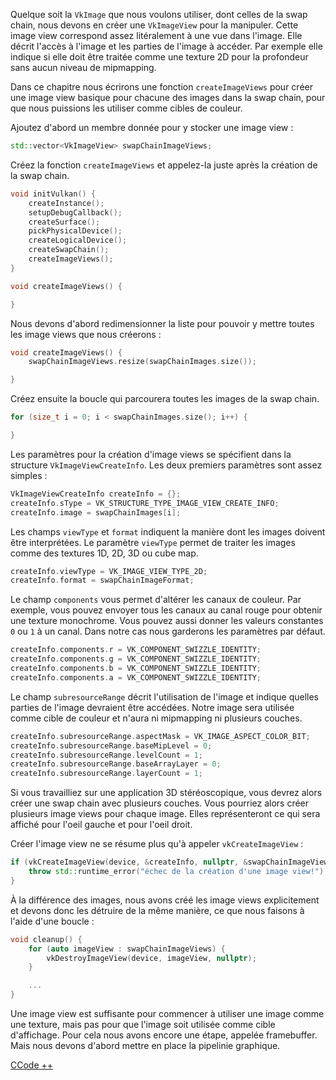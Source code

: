 Quelque soit la `VkImage` que nous voulons utiliser, dont celles de la swap chain, nous devons en créer une 
`VkImageView` pour la manipuler. Cette image view correspond assez litéralement à une vue dans l'image. Elle décrit 
l'accès à l'image et les parties de l'image à accéder. Par exemple elle indique si elle doit être traitée comme une 
texture 2D pour la profondeur sans aucun niveau de mipmapping.

Dans ce chapitre nous écrirons une fonction `createImageViews` pour créer une image view basique pour chacune des 
images dans la swap chain, pour que nous puissions les utiliser comme cibles de couleur.

Ajoutez d'abord un membre donnée pour y stocker une image view :

```c++
std::vector<VkImageView> swapChainImageViews;
```

Créez la fonction `createImageViews` et appelez-la juste après la création de la swap chain.

```c++
void initVulkan() {
    createInstance();
    setupDebugCallback();
    createSurface();
    pickPhysicalDevice();
    createLogicalDevice();
    createSwapChain();
    createImageViews();
}

void createImageViews() {

}
```

Nous devons d'abord redimensionner la liste pour pouvoir y mettre toutes les image views que nous créerons :

```c++
void createImageViews() {
    swapChainImageViews.resize(swapChainImages.size());

}
```

Créez ensuite la boucle qui parcourera toutes les images de la swap chain.

```c++
for (size_t i = 0; i < swapChainImages.size(); i++) {

}
```

Les paramètres pour la création d'image views se spécifient dans la structure `VkImageViewCreateInfo`. Les deux 
premiers paramètres sont assez simples :

```c++
VkImageViewCreateInfo createInfo = {};
createInfo.sType = VK_STRUCTURE_TYPE_IMAGE_VIEW_CREATE_INFO;
createInfo.image = swapChainImages[i];
```

Les champs `viewType` et `format` indiquent la manière dont les images doivent être interprétées. Le paramètre 
`viewType` permet de traiter les images comme des textures 1D, 2D, 3D ou cube map.

```c++
createInfo.viewType = VK_IMAGE_VIEW_TYPE_2D;
createInfo.format = swapChainImageFormat;
```

Le champ `components` vous permet d'altérer les canaux de couleur. Par exemple, vous pouvez envoyer tous les 
canaux au canal rouge pour obtenir une texture monochrome. Vous pouvez aussi donner les valeurs constantes `0` ou `1`
à un canal. Dans notre cas nous garderons les paramètres par défaut.

```c++
createInfo.components.r = VK_COMPONENT_SWIZZLE_IDENTITY;
createInfo.components.g = VK_COMPONENT_SWIZZLE_IDENTITY;
createInfo.components.b = VK_COMPONENT_SWIZZLE_IDENTITY;
createInfo.components.a = VK_COMPONENT_SWIZZLE_IDENTITY;
```

Le champ `subresourceRange` décrit l'utilisation de l'image et indique quelles parties de l'image devraient être 
accédées. Notre image sera utilisée comme cible de couleur et n'aura ni mipmapping ni plusieurs couches.

```c++
createInfo.subresourceRange.aspectMask = VK_IMAGE_ASPECT_COLOR_BIT;
createInfo.subresourceRange.baseMipLevel = 0;
createInfo.subresourceRange.levelCount = 1;
createInfo.subresourceRange.baseArrayLayer = 0;
createInfo.subresourceRange.layerCount = 1;
```

Si vous travailliez sur une application 3D stéréoscopique, vous devrez alors créer une swap chain avec plusieurs 
couches. Vous pourriez alors créer plusieurs image views pour chaque image. Elles représenteront ce qui sera affiché
pour l'oeil gauche et pour l'oeil droit.

Créer l'image view ne se résume plus qu'à appeler `vkCreateImageView` :

```c++
if (vkCreateImageView(device, &createInfo, nullptr, &swapChainImageViews[i]) != VK_SUCCESS) {
    throw std::runtime_error("échec de la création d'une image view!");
}
```

À la différence des images, nous avons créé les image views explicitement et devons donc les détruire de la même 
manière, ce que nous faisons à l'aide d'une boucle :

```c++
void cleanup() {
    for (auto imageView : swapChainImageViews) {
        vkDestroyImageView(device, imageView, nullptr);
    }

    ...
}
```

Une image view est suffisante pour commencer à utiliser une image comme une texture, mais pas pour que l'image soit 
utilisée comme cible d'affichage. Pour cela nous avons encore une étape, appelée framebuffer. Mais nous devons 
d'abord mettre en place la pipelinie graphique.

[CCode ++](/code/07_image_views.cpp)

